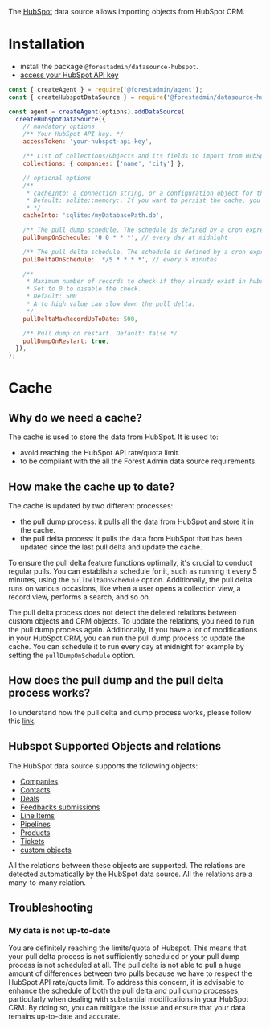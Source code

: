 The [HubSpot](https://www.hubspot.com/) data source allows importing objects from HubSpot CRM.

# Installation

- install the package `@forestadmin/datasource-hubspot`.
- [access your HubSpot API key](https://knowledge.hubspot.com/integrations/how-do-i-get-my-hubspot-api-key)

```javascript
const { createAgent } = require('@forestadmin/agent');
const { createHubspotDataSource } = require('@forestadmin/datasource-hubspot');

const agent = createAgent(options).addDataSource(
  createHubspotDataSource({
    // mandatory options
    /** Your HubSpot API key. */
    accessToken: 'your-hubspot-api-key',

    /** List of collections/Objects and its fields to import from HubSpot. */
    collections: { companies: ['name', 'city'] },

    // optional options
    /**
     * cacheInto: a connection string, or a configuration object for the @forestadmin/datasource-sql connector.
     * Default: sqlite::memory:. If you want to persist the cache, you should provide a connection string.
     * */
    cacheInto: 'sqlite:/myDatabasePath.db',

    /** The pull dump schedule. The schedule is defined by a cron expression */
    pullDumpOnSchedule: '0 0 * * *', // every day at midnight

    /** The pull delta schedule. The schedule is defined by a cron expression */
    pullDeltaOnSchedule: '*/5 * * * *', // every 5 minutes

    /**
     * Maximum number of records to check if they already exist in hubspot.
     * Set to 0 to disable the check.
     * Default: 500
     * A to high value can slow down the pull delta.
     */
    pullDeltaMaxRecordUpToDate: 500,

    /** Pull dump on restart. Default: false */
    pullDumpOnRestart: true,
  }),
);
```

# Cache

## Why do we need a cache?

The cache is used to store the data from HubSpot. It is used to:

- avoid reaching the HubSpot API rate/quota limit.
- to be compliant with the all the Forest Admin data source requirements.

## How make the cache up to date?

The cache is updated by two different processes:

- the pull dump process: it pulls all the data from HubSpot and store it in the cache.
- the pull delta process: it pulls the data from HubSpot that has been updated since the last pull delta and update the cache.

To ensure the pull delta feature functions optimally, it's crucial to conduct regular pulls.
You can establish a schedule for it, such as running it every 5 minutes, using the `pullDeltaOnSchedule` option.
Additionally, the pull delta runs on various occasions, like when a user opens a collection view, a record view, performs a search, and so on.

The pull delta process does not detect the deleted relations between custom objects and CRM objects.
To update the relations, you need to run the pull dump process again.
Additionally, If you have a lot of modifications in your HubSpot CRM, you can run the pull dump process to update the cache.
You can schedule it to run every day at midnight for example by setting the `pullDumpOnSchedule` option.

## How does the pull dump and the pull delta process works?

To understand how the pull delta and dump process works, please follow this [link](TODO-put-the-replica-doc).

## Hubspot Supported Objects and relations

The HubSpot data source supports the following objects:

- [Companies](https://developers.hubspot.com/docs/api/crm/companies)
- [Contacts](https://developers.hubspot.com/docs/api/crm/contacts)
- [Deals](https://developers.hubspot.com/docs/api/crm/deals)
- [Feedbacks submissions](https://developers.hubspot.com/docs/api/crm/feedback-submissions)
- [Line Items](https://developers.hubspot.com/docs/api/crm/line-items)
- [Pipelines](https://developers.hubspot.com/docs/api/crm/pipelines)
- [Products](https://developers.hubspot.com/docs/api/crm/products)
- [Tickets](https://developers.hubspot.com/docs/api/crm/tickets)
- [custom objects](https://developers.hubspot.com/docs/api/crm/crm-custom-objects)

All the relations between these objects are supported.
The relations are detected automatically by the HubSpot data source. All the relations are a many-to-many relation.

## Troubleshooting

### My data is not up-to-date

You are definitely reaching the limits/quota of Hubspot. This means that your pull delta process is not sufficiently scheduled or your pull dump process is not scheduled at all.
The pull delta is not able to pull a huge amount of differences between two pulls because we have to respect the HubSpot API rate/quota limit.
To address this concern, it is advisable to enhance the schedule of both the pull delta and pull dump processes, particularly when dealing with substantial modifications in your HubSpot CRM.
By doing so, you can mitigate the issue and ensure that your data remains up-to-date and accurate.